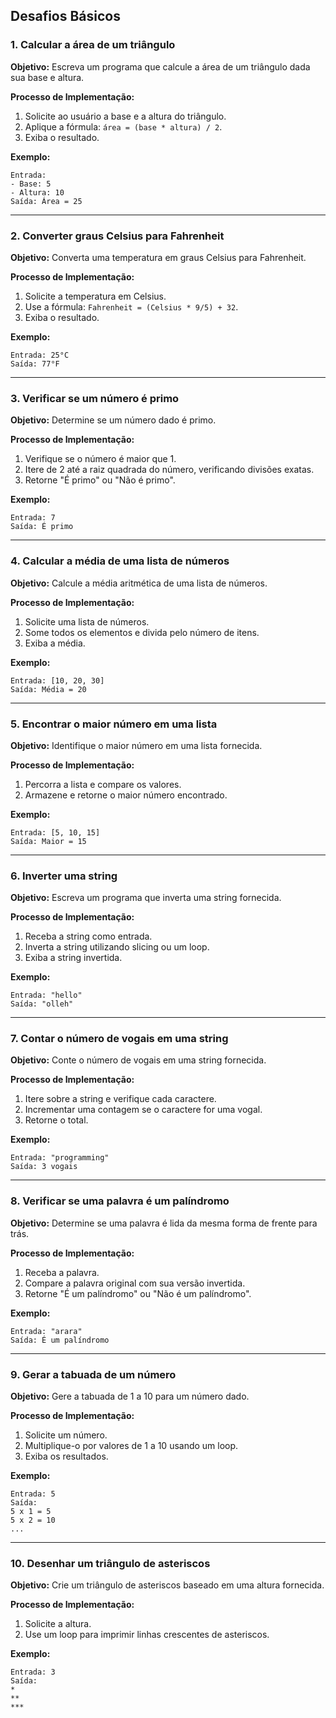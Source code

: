 ## **Desafios Básicos**

### 1. Calcular a área de um triângulo
**Objetivo:** Escreva um programa que calcule a área de um triângulo dada sua base e altura.

**Processo de Implementação:**
1. Solicite ao usuário a base e a altura do triângulo.
2. Aplique a fórmula: `área = (base * altura) / 2`.
3. Exiba o resultado.

**Exemplo:**
```plaintext
Entrada:
- Base: 5
- Altura: 10
Saída: Área = 25
```

---

### 2. Converter graus Celsius para Fahrenheit
**Objetivo:** Converta uma temperatura em graus Celsius para Fahrenheit.

**Processo de Implementação:**
1. Solicite a temperatura em Celsius.
2. Use a fórmula: `Fahrenheit = (Celsius * 9/5) + 32`.
3. Exiba o resultado.

**Exemplo:**
```plaintext
Entrada: 25°C
Saída: 77°F
```

---

### 3. Verificar se um número é primo
**Objetivo:** Determine se um número dado é primo.

**Processo de Implementação:**
1. Verifique se o número é maior que 1.
2. Itere de 2 até a raiz quadrada do número, verificando divisões exatas.
3. Retorne "É primo" ou "Não é primo".

**Exemplo:**
```plaintext
Entrada: 7
Saída: É primo
```

---

### 4. Calcular a média de uma lista de números
**Objetivo:** Calcule a média aritmética de uma lista de números.

**Processo de Implementação:**
1. Solicite uma lista de números.
2. Some todos os elementos e divida pelo número de itens.
3. Exiba a média.

**Exemplo:**
```plaintext
Entrada: [10, 20, 30]
Saída: Média = 20
```

---

### 5. Encontrar o maior número em uma lista
**Objetivo:** Identifique o maior número em uma lista fornecida.

**Processo de Implementação:**
1. Percorra a lista e compare os valores.
2. Armazene e retorne o maior número encontrado.

**Exemplo:**
```plaintext
Entrada: [5, 10, 15]
Saída: Maior = 15
```

---

### 6. Inverter uma string
**Objetivo:** Escreva um programa que inverta uma string fornecida.

**Processo de Implementação:**
1. Receba a string como entrada.
2. Inverta a string utilizando slicing ou um loop.
3. Exiba a string invertida.

**Exemplo:**
```plaintext
Entrada: "hello"
Saída: "olleh"
```

---

### 7. Contar o número de vogais em uma string
**Objetivo:** Conte o número de vogais em uma string fornecida.

**Processo de Implementação:**
1. Itere sobre a string e verifique cada caractere.
2. Incrementar uma contagem se o caractere for uma vogal.
3. Retorne o total.

**Exemplo:**
```plaintext
Entrada: "programming"
Saída: 3 vogais
```

---

### 8. Verificar se uma palavra é um palíndromo
**Objetivo:** Determine se uma palavra é lida da mesma forma de frente para trás.

**Processo de Implementação:**
1. Receba a palavra.
2. Compare a palavra original com sua versão invertida.
3. Retorne "É um palíndromo" ou "Não é um palíndromo".

**Exemplo:**
```plaintext
Entrada: "arara"
Saída: É um palíndromo
```

---

### 9. Gerar a tabuada de um número
**Objetivo:** Gere a tabuada de 1 a 10 para um número dado.

**Processo de Implementação:**
1. Solicite um número.
2. Multiplique-o por valores de 1 a 10 usando um loop.
3. Exiba os resultados.

**Exemplo:**
```plaintext
Entrada: 5
Saída:
5 x 1 = 5
5 x 2 = 10
...
```

---

### 10. Desenhar um triângulo de asteriscos
**Objetivo:** Crie um triângulo de asteriscos baseado em uma altura fornecida.

**Processo de Implementação:**
1. Solicite a altura.
2. Use um loop para imprimir linhas crescentes de asteriscos.

**Exemplo:**
```plaintext
Entrada: 3
Saída:
*
**
***
```
